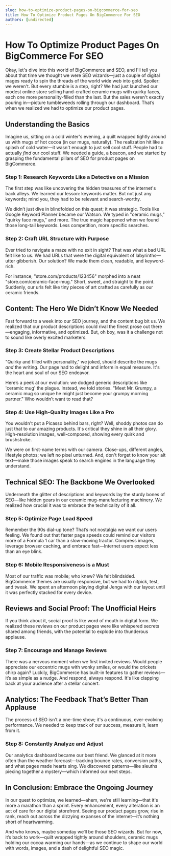 ```yaml
---
slug: how-to-optimize-product-pages-on-bigcommerce-for-seo
title: How To Optimize Product Pages On BigCommerce For SEO
authors: [undirected]
---
```



# How To Optimize Product Pages On BigCommerce For SEO

Okay, let's dive into this world of BigCommerce and SEO, and I'll tell you about that time we thought we were SEO wizards—just a couple of digital mages ready to spin the threads of the world wide web into gold. Spoiler: we weren't. But every stumble is a step, right? We had just launched our modest online store selling hand-crafted ceramic mugs with quirky faces, each one more personality-filled than the last. But the sales weren't exactly pouring in—picture tumbleweeds rolling through our dashboard. That’s when we realized we had to optimize our product pages.

## Understanding the Basics

Imagine us, sitting on a cold winter's evening, a quilt wrapped tightly around us with mugs of hot cocoa (in our mugs, naturally). The realization hit like a splash of cold water—it wasn't enough to just sell cool stuff. People had to actually *find* our cool stuff. We needed a guide, a beacon, and we started by grasping the fundamental pillars of SEO for product pages on BigCommerce.

### Step 1: Research Keywords Like a Detective on a Mission

The first step was like uncovering the hidden treasures of the internet's back alleys. We learned our lesson: keywords matter. But not just any keywords; mind you, they had to be relevant and search-worthy. 

We didn’t just dive in blindfolded on this quest; it was strategic. Tools like Google Keyword Planner became our Watson. We typed in "ceramic mugs," "quirky face mugs," and more. The true magic happened when we found those long-tail keywords. Less competition, more specific searches.

### Step 2: Craft URL Structure with Purpose

Ever tried to navigate a maze with no exit in sight? That was what a bad URL felt like to us. We had URLs that were the digital equivalent of labyrinths—utter gibberish. Our solution? We made them clean, readable, and keyword-rich. 

For instance, "store.com/products/123456" morphed into a neat "store.com/ceramic-face-mug." Short, sweet, and straight to the point. Suddenly, our urls felt like tiny pieces of art crafted as carefully as our ceramic friends.

## Content: The Hero We Didn’t Know We Needed

Fast forward to a week into our SEO journey, and the content bug bit us. We realized that our product descriptions could rival the finest prose out there—engaging, informative, and optimized. But, oh boy, was it a challenge not to sound like overly excited marketers.

### Step 3: Create Stellar Product Descriptions

"Quirky and filled with personality," we joked, should describe the mugs *and* the writing. Our page had to delight and inform in equal measure. It's the heart and soul of our SEO endeavor.

Here’s a peek at our evolution: we dodged generic descriptions like 'ceramic mug' the plague. Instead, we told stories. "Meet Mr. Grumpy, a ceramic mug so unique he might just become your grumpy morning partner." Who wouldn’t want to read that?

### Step 4: Use High-Quality Images Like a Pro

You wouldn't put a Picasso behind bars, right? Well, shoddy photos can do just that to our amazing products. It's critical they shine in all their glory. High-resolution images, well-composed, showing every quirk and brushstroke.

We were on first-name terms with our camera. Close-ups, different angles, lifestyle photos; we left no pixel unturned. And, don't forget to know your alt text—make those images speak to search engines in the language they understand.

## Technical SEO: The Backbone We Overlooked

Underneath the glitter of descriptions and keywords lay the sturdy bones of SEO—like hidden gears in our ceramic mug-manufacturing machinery. We realized how crucial it was to embrace the technicality of it all.

### Step 5: Optimize Page Load Speed

Remember the 90s dial-up tone? That’s not nostalgia we want our users feeling. We found out that faster page speeds could remind our visitors more of a Formula 1 car than a slow-moving tractor. Compress images, leverage browser caching, and embrace fast—Internet users expect less than an eye blink.

### Step 6: Mobile Responsiveness is a Must

Most of our traffic was mobile; who knew? We felt blindsided. BigCommerce themes are usually responsive, but we had to nitpick, test, and tweak. We spent an afternoon playing digital Jenga with our layout until it was perfectly stacked for every device.

## Reviews and Social Proof: The Unofficial Heirs

If you think about it, social proof is like word of mouth in digital form. We realized these reviews on our product pages were like whispered secrets shared among friends, with the potential to explode into thunderous applause.

### Step 7: Encourage and Manage Reviews

There was a nervous moment when we first invited reviews. Would people appreciate our eccentric mugs with wonky smiles, or would the crickets chirp again? Luckily, BigCommerce has built-in features to gather reviews—it’s as simple as a nudge. And respond, always respond. It's like clapping back at your audience after a stellar concert.

## Analytics: The Feedback That’s Better Than Applause

The process of SEO isn't a one-time show; it's a continuous, ever-evolving performance. We needed to keep track of our success, measure it, learn from it. 

### Step 8: Constantly Analyze and Adjust

Our analytics dashboard became our best friend. We glanced at it more often than the weather forecast—tracking bounce rates, conversion paths, and what pages made hearts sing. We discovered patterns—like sleuths piecing together a mystery—which informed our next steps.

## In Conclusion: Embrace the Ongoing Journey

In our quest to optimize, we learned—ahem, we're still learning—that it's more a marathon than a sprint. Every enhancement, every alteration is an act of care for our digital storefront. Seeing our product pages grow, rise in rank, reach out across the dizzying expanses of the internet—it’s nothing short of heartwarming.

And who knows, maybe someday we’ll be those SEO wizards. But for now, it’s back to work—quilt wrapped tightly around shoulders, ceramic mugs holding our cocoa warming our hands—as we continue to shape our world with words, images, and a dash of delightful SEO magic.